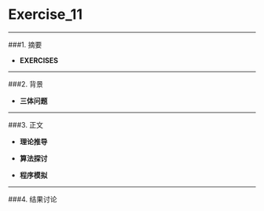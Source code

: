 # Exercise_11


---
###1. 摘要
* **EXERCISES**







---
###2. 背景
* **三体问题**





---
###3. 正文

* **理论推导**






* **算法探讨**






* **程序模拟**







---
###4. 结果讨论

